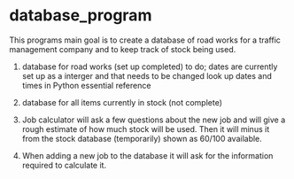 # database_program

This programs main goal is to create a database of road works for a traffic management company and to keep track of stock being used.

1. database for road works (set up completed) 
to do;
  dates are currently set up as a interger and that needs to be changed look up dates and times in Python essential reference
  
 2. database for all items currently in stock (not complete)
 
 3. Job calculator will ask a few questions about the new job and will give a rough estimate of how much stock will be used. Then it will
 minus it from the stock database (temporarily) shown as 60/100 available.
 
 4. When adding a new job to the database it will ask for the information required to calculate it.
 
 
